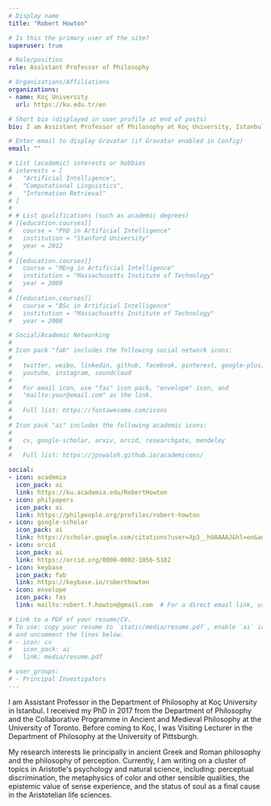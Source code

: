 ```yaml
---
# Display name
title: "Robert Howton"

# Is this the primary user of the site?
superuser: true

# Role/position
role: Assistant Professor of Philosophy

# Organizations/Affiliations
organizations:
- name: Koç University
  url: https://ku.edu.tr/en

# Short bio (displayed in user profile at end of posts)
bio: I am Assistant Professor of Philosophy at Koç University, Istanbul, specializing in ancient Greek and Roman philosophy and the philosophy of perception.

# Enter email to display Gravatar (if Gravatar enabled in Config)
email: ""

# List (academic) interests or hobbies
# interests = [
#   "Artificial Intelligence",
#   "Computational Linguistics",
#   "Information Retrieval"
# ]
#
# # List qualifications (such as academic degrees)
# [[education.courses]]
#   course = "PhD in Artificial Intelligence"
#   institution = "Stanford University"
#   year = 2012
#
# [[education.courses]]
#   course = "MEng in Artificial Intelligence"
#   institution = "Massachusetts Institute of Technology"
#   year = 2009
#
# [[education.courses]]
#   course = "BSc in Artificial Intelligence"
#   institution = "Massachusetts Institute of Technology"
#   year = 2008

# Social/Academic Networking
#
# Icon pack "fab" includes the following social network icons:
#
#   twitter, weibo, linkedin, github, facebook, pinterest, google-plus,
#   youtube, instagram, soundcloud
#
#   For email icon, use "fas" icon pack, "envelope" icon, and
#   "mailto:your@email.com" as the link.
#
#   Full list: https://fontawesome.com/icons
#
# Icon pack "ai" includes the following academic icons:
#
#   cv, google-scholar, arxiv, orcid, researchgate, mendeley
#
#   Full list: https://jpswalsh.github.io/academicons/

social:
- icon: academia
  icon_pack: ai
  link: https://ku.academia.edu/RobertHowton
- icon: philpapers
  icon_pack: ai
  link: https://philpeople.org/profiles/robert-howton
- icon: google-scholar
  icon_pack: ai
  link: https://scholar.google.com/citations?user=Xp3__hUAAAAJ&hl=en&authuser=2
- icon: orcid
  icon_pack: ai
  link: https://orcid.org/0000-0002-1056-5182
- icon: keybase
  icon_pack: fab
  link: https://keybase.io/roberthowton
- icon: envelope
  icon_pack: fas
  link: mailto:robert.f.howton@gmail.com  # For a direct email link, use "mailto:test@example.org".

# Link to a PDF of your resume/CV.
# To use: copy your resume to `static/media/resume.pdf`, enable `ai` icons in `params.toml`, 
# and uncomment the lines below.
# - icon: cv
#   icon_pack: ai
#   link: media/resume.pdf

# user_groups:
# - Principal Investigators
---
```


I am Assistant Professor in the Department of Philosophy at Koç University in Istanbul. I received my PhD in 2017 from the Department of Philosophy and the Collaborative Programme in Ancient and Medieval Philosophy at the University of Toronto. Before coming to Koç, I was Visiting Lecturer in the Department of Philosophy at the University of Pittsburgh.

My research interests lie principally in ancient Greek and Roman philosophy and the philosophy of perception. Currently, I am writing on a cluster of topics in Aristotle's psychology and natural science, including: perceptual discrimination, the metaphysics of color and other sensible qualities, the epistemic value of sense experience, and the status of soul as a final cause in the Aristotelian life sciences.

<!-- {{< icon name="download" pack="fas" >}} Download my {{< staticref "http://roberthowton.com/vita/rfhvita.pdf" "newtab" >}}vita{{< /staticref >}}. -->
